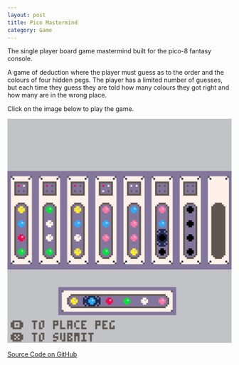 ```yaml
---
layout: post
title: Pico Mastermind
category: Game
---
```


The single player board game mastermind built for the pico-8 fantasy console.

A game of deduction where the player must guess as to the order and the colours of four hidden pegs. The player has a limited number of guesses, but each time they guess they are told how many colours they got right and how many are in the wrong place.

<!-- more -->


Click on the image below to play the game.

<a href="/assets/browser_games/mastermind/mastermind.html">
<img src="/assets/img/posts/thumbnails/pico-mastermind.png">
</a>

[Source Code on GitHub](https://github.com/NoamZeise/assorted-pico8-projects/blob/master/mastermind.p8)
